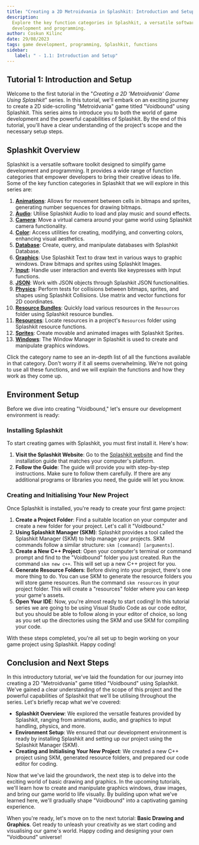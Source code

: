 ```yaml
---
title: "Creating a 2D Metroidvania in Splashkit: Introduction and Setup"
description:
  Explore the key function categories in Splashkit, a versatile software toolkit for game
  development and programming.
author: Coskun Kilinc
date: 29/08/2023
tags: game development, programming, Splashkit, functions
sidebar: 
   label: " - 1.1: Introduction and Setup"
---
```


## Tutorial 1: Introduction and Setup

Welcome to the first tutorial in the "_Creating a 2D 'Metroidvania' Game Using Splashkit_" series.
In this tutorial, we'll embark on an exciting journey to create a 2D side-scrolling "Metroidvania"
game titled "Voidbound" using Splashkit. This series aims to introduce you to both the world of game
development and the powerful capabilities of Splashkit. By the end of this tutorial, you'll have a
clear understanding of the project's scope and the necessary setup steps.

## Splashkit Overview

Splashkit is a versatile software toolkit designed to simplify game development and programming. It
provides a wide range of function categories that empower developers to bring their creative ideas
to life. Some of the key function categories in Splashkit that we will explore in this series are:

1. **[Animations](https://splashkit.io/api/animations/)**: Allows for movement between cells in
   bitmaps and sprites, generating number sequences for drawing bitmaps.
1. **[Audio](https://splashkit.io/api/audio/)**: Utilise Splashkit Audio to load and play music and
   sound effects.
1. **[Camera](https://splashkit.io/api/camera/)**: Move a virtual camera around your game world
   using Splashkit camera functionality.
1. **[Color](https://splashkit.io/api/color/)**: Access utilities for creating, modifying, and
   converting colors, enhancing visual aesthetics.
1. **[Database](https://splashkit.io/api/database/)**: Create, query, and manipulate databases with
   Splashkit Database.
1. **[Graphics](https://splashkit.io/api/graphics/)**: Use Splashkit Text to draw text in various
   ways to graphic windows. Draw bitmaps and sprites using Splashkit Images.
1. **[Input](https://splashkit.io/api/input/)**: Handle user interaction and events like keypresses
   with Input functions.
1. **[JSON](https://splashkit.io/api/json/)**: Work with JSON objects through Splashkit JSON
   functionalities.
1. **[Physics](https://splashkit.io/api/physics/)**: Perform tests for collisions between bitmaps,
   sprites, and shapes using Splashkit Collisions. Use matrix and vector functions for 2D
   coordinates.
1. **[Resource Bundles](https://splashkit.io/api/resource-bundles/)**: Quickly load various
   resources in the `Resources` folder using Splashkit resource bundles.
1. **[Resources](https://splashkit.io/api/resources/)**: Locate resources in a project's `Resources`
   folder using Splashkit resource functions.
1. **[Sprites](https://splashkit.io/api/sprites/)**: Create movable and animated images with
   Splashkit Sprites.
1. **[Windows](https://splashkit.io/api/windows/)**: The Window Manager in Splashkit is used to
   create and manipulate graphics windows.

Click the category name to see an in-depth list of all the functions available in that category.
Don't worry if it all seems overwhelming. We're not going to use all these functions, and we will
explain the functions and how they work as they come up.

## Environment Setup

Before we dive into creating "Voidbound," let's ensure our development environment is ready:

### Installing Splashkit

To start creating games with Splashkit, you must first install it. Here's how:

1. **Visit the Splashkit Website**: Go to the
   [Splashkit website](https://splashkit.io/articles/installation/) and find the installation guide
   that matches your computer's platform.
1. **Follow the Guide**: The guide will provide you with step-by-step instructions. Make sure to
   follow them carefully. If there are any additional programs or libraries you need, the guide will
   let you know.

### Creating and Initialising Your New Project

Once Splashkit is installed, you're ready to create your first game project:

1. **Create a Project Folder**: Find a suitable location on your computer and create a new folder
   for your project. Let's call it "Voidbound."
1. **Using Splashkit Manager (SKM)**: Splashkit provides a tool called the Splashkit Manager (SKM)
   to help manage your projects. SKM commands follow a similar structure:
   `skm [command] [arguments]`.
1. **Create a New C++ Project**: Open your computer's terminal or command prompt and find to the
   "Voidbound" folder you just created. Run the command `skm new c++`. This will set up a new C++
   project for you.
1. **Generate Resource Folders**: Before diving into your project, there's one more thing to do. You
   can use SKM to generate the resource folders you will store game resources. Run the command
   `skm resources` in your project folder. This will create a "resources" folder where you can keep
   your game's assets.
1. **Open Your IDE**: Now, you're almost ready to start coding! In this tutorial series we are going
   to be using Visual Studio Code as our code editor, but you should be able to follow along in your
   editor of choice, so long as you set up the directories using the SKM and use SKM for compiling
   your code.

With these steps completed, you're all set up to begin working on your game project using Splashkit.
Happy coding!

## Conclusion and Next Steps

In this introductory tutorial, we've laid the foundation for our journey into creating a 2D
"Metroidvania" game titled "Voidbound" using Splashkit. We've gained a clear understanding of the
scope of this project and the powerful capabilities of Splashkit that we'll be utilising throughout
the series. Let's briefly recap what we've covered:

- **Splashkit Overview**: We explored the versatile features provided by Splashkit, ranging from
  animations, audio, and graphics to input handling, physics, and more.
- **Environment Setup**: We ensured that our development environment is ready by installing
  Splashkit and setting up our project using the Splashkit Manager (SKM).
- **Creating and Initialising Your New Project**: We created a new C++ project using SKM, generated
  resource folders, and prepared our code editor for coding.

Now that we've laid the groundwork, the next step is to delve into the exciting world of basic
drawing and graphics. In the upcoming tutorials, we'll learn how to create and manipulate graphics
windows, draw images, and bring our game world to life visually. By building upon what we've learned
here, we'll gradually shape "Voidbound" into a captivating gaming experience.

When you're ready, let's move on to the next tutorial: **Basic Drawing and Graphics**. Get ready to
unleash your creativity as we start coding and visualising our game's world. Happy coding and
designing your own "Voidbound" universe!
